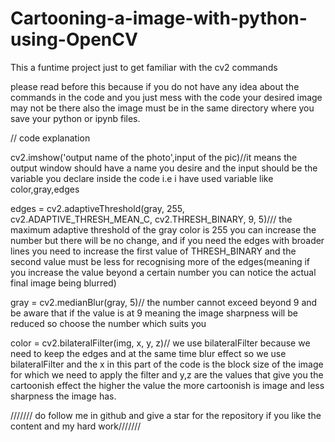 # Cartooning-a-image-with-python-using-OpenCV
This a funtime project just to get familiar with the cv2 commands

please read before this because if you do not have any idea about the commands in the code and you just mess with the code your desired image may not be there also the image must be in the same directory where you save your python or ipynb files.

// code explanation

cv2.imshow('output name of the photo',input of the pic)//it means the output window should have a name you desire and the input should be the variable you declare inside the code i.e i have used variable like color,gray,edges

edges = cv2.adaptiveThreshold(gray, 255, cv2.ADAPTIVE_THRESH_MEAN_C, cv2.THRESH_BINARY, 9, 5)/// the maximum adaptive threshold of the gray color is 255 you can increase the number but there will be no change, and if you need the edges with broader lines you need to increase the first value of THRESH_BINARY and the second value must be less for recognising more of the edges(meaning if you increase the value beyond a certain number you can notice the actual  final image being blurred) 

gray = cv2.medianBlur(gray, 5)// the number cannot exceed beyond 9 and be aware that if the value is at 9 meaning the image sharpness will be reduced  so choose the number which suits you

color = cv2.bilateralFilter(img, x, y, z)// we use bilateralFilter because we need to keep the edges and at the same time blur effect so we use bilateralFilter and  the x in this part of the code is the block size of the image for which we need to apply the filter and y,z are the values that give you the cartoonish effect the higher the value the more cartoonish is image and less sharpness the image has.


/////// do follow me in github and give a star for the repository if you like the content and my hard work///////
